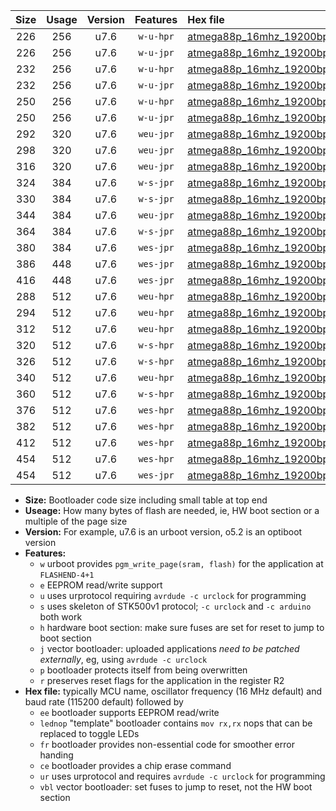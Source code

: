 |Size|Usage|Version|Features|Hex file|
|:-:|:-:|:-:|:-:|:--|
|226|256|u7.6|`w-u-hpr`|[atmega88p_16mhz_19200bps_ur.hex](https://raw.githubusercontent.com/stefanrueger/urboot/main//atmega88p_16mhz_19200bps_ur.hex)|
|226|256|u7.6|`w-u-jpr`|[atmega88p_16mhz_19200bps_ur_vbl.hex](https://raw.githubusercontent.com/stefanrueger/urboot/main//atmega88p_16mhz_19200bps_ur_vbl.hex)|
|232|256|u7.6|`w-u-hpr`|[atmega88p_16mhz_19200bps_lednop_ur.hex](https://raw.githubusercontent.com/stefanrueger/urboot/main//atmega88p_16mhz_19200bps_lednop_ur.hex)|
|232|256|u7.6|`w-u-jpr`|[atmega88p_16mhz_19200bps_lednop_ur_vbl.hex](https://raw.githubusercontent.com/stefanrueger/urboot/main//atmega88p_16mhz_19200bps_lednop_ur_vbl.hex)|
|250|256|u7.6|`w-u-hpr`|[atmega88p_16mhz_19200bps_lednop_fr_ur.hex](https://raw.githubusercontent.com/stefanrueger/urboot/main//atmega88p_16mhz_19200bps_lednop_fr_ur.hex)|
|250|256|u7.6|`w-u-jpr`|[atmega88p_16mhz_19200bps_lednop_fr_ur_vbl.hex](https://raw.githubusercontent.com/stefanrueger/urboot/main//atmega88p_16mhz_19200bps_lednop_fr_ur_vbl.hex)|
|292|320|u7.6|`weu-jpr`|[atmega88p_16mhz_19200bps_ee_ur_vbl.hex](https://raw.githubusercontent.com/stefanrueger/urboot/main//atmega88p_16mhz_19200bps_ee_ur_vbl.hex)|
|298|320|u7.6|`weu-jpr`|[atmega88p_16mhz_19200bps_ee_lednop_ur_vbl.hex](https://raw.githubusercontent.com/stefanrueger/urboot/main//atmega88p_16mhz_19200bps_ee_lednop_ur_vbl.hex)|
|316|320|u7.6|`weu-jpr`|[atmega88p_16mhz_19200bps_ee_lednop_fr_ur_vbl.hex](https://raw.githubusercontent.com/stefanrueger/urboot/main//atmega88p_16mhz_19200bps_ee_lednop_fr_ur_vbl.hex)|
|324|384|u7.6|`w-s-jpr`|[atmega88p_16mhz_19200bps_vbl.hex](https://raw.githubusercontent.com/stefanrueger/urboot/main//atmega88p_16mhz_19200bps_vbl.hex)|
|330|384|u7.6|`w-s-jpr`|[atmega88p_16mhz_19200bps_lednop_vbl.hex](https://raw.githubusercontent.com/stefanrueger/urboot/main//atmega88p_16mhz_19200bps_lednop_vbl.hex)|
|344|384|u7.6|`weu-jpr`|[atmega88p_16mhz_19200bps_ee_lednop_fr_ce_ur_vbl.hex](https://raw.githubusercontent.com/stefanrueger/urboot/main//atmega88p_16mhz_19200bps_ee_lednop_fr_ce_ur_vbl.hex)|
|364|384|u7.6|`w-s-jpr`|[atmega88p_16mhz_19200bps_lednop_fr_vbl.hex](https://raw.githubusercontent.com/stefanrueger/urboot/main//atmega88p_16mhz_19200bps_lednop_fr_vbl.hex)|
|380|384|u7.6|`wes-jpr`|[atmega88p_16mhz_19200bps_ee_vbl.hex](https://raw.githubusercontent.com/stefanrueger/urboot/main//atmega88p_16mhz_19200bps_ee_vbl.hex)|
|386|448|u7.6|`wes-jpr`|[atmega88p_16mhz_19200bps_ee_lednop_vbl.hex](https://raw.githubusercontent.com/stefanrueger/urboot/main//atmega88p_16mhz_19200bps_ee_lednop_vbl.hex)|
|416|448|u7.6|`wes-jpr`|[atmega88p_16mhz_19200bps_ee_lednop_fr_vbl.hex](https://raw.githubusercontent.com/stefanrueger/urboot/main//atmega88p_16mhz_19200bps_ee_lednop_fr_vbl.hex)|
|288|512|u7.6|`weu-hpr`|[atmega88p_16mhz_19200bps_ee_ur.hex](https://raw.githubusercontent.com/stefanrueger/urboot/main//atmega88p_16mhz_19200bps_ee_ur.hex)|
|294|512|u7.6|`weu-hpr`|[atmega88p_16mhz_19200bps_ee_lednop_ur.hex](https://raw.githubusercontent.com/stefanrueger/urboot/main//atmega88p_16mhz_19200bps_ee_lednop_ur.hex)|
|312|512|u7.6|`weu-hpr`|[atmega88p_16mhz_19200bps_ee_lednop_fr_ur.hex](https://raw.githubusercontent.com/stefanrueger/urboot/main//atmega88p_16mhz_19200bps_ee_lednop_fr_ur.hex)|
|320|512|u7.6|`w-s-hpr`|[atmega88p_16mhz_19200bps.hex](https://raw.githubusercontent.com/stefanrueger/urboot/main//atmega88p_16mhz_19200bps.hex)|
|326|512|u7.6|`w-s-hpr`|[atmega88p_16mhz_19200bps_lednop.hex](https://raw.githubusercontent.com/stefanrueger/urboot/main//atmega88p_16mhz_19200bps_lednop.hex)|
|340|512|u7.6|`weu-hpr`|[atmega88p_16mhz_19200bps_ee_lednop_fr_ce_ur.hex](https://raw.githubusercontent.com/stefanrueger/urboot/main//atmega88p_16mhz_19200bps_ee_lednop_fr_ce_ur.hex)|
|360|512|u7.6|`w-s-hpr`|[atmega88p_16mhz_19200bps_lednop_fr.hex](https://raw.githubusercontent.com/stefanrueger/urboot/main//atmega88p_16mhz_19200bps_lednop_fr.hex)|
|376|512|u7.6|`wes-hpr`|[atmega88p_16mhz_19200bps_ee.hex](https://raw.githubusercontent.com/stefanrueger/urboot/main//atmega88p_16mhz_19200bps_ee.hex)|
|382|512|u7.6|`wes-hpr`|[atmega88p_16mhz_19200bps_ee_lednop.hex](https://raw.githubusercontent.com/stefanrueger/urboot/main//atmega88p_16mhz_19200bps_ee_lednop.hex)|
|412|512|u7.6|`wes-hpr`|[atmega88p_16mhz_19200bps_ee_lednop_fr.hex](https://raw.githubusercontent.com/stefanrueger/urboot/main//atmega88p_16mhz_19200bps_ee_lednop_fr.hex)|
|454|512|u7.6|`wes-hpr`|[atmega88p_16mhz_19200bps_ee_lednop_fr_ce.hex](https://raw.githubusercontent.com/stefanrueger/urboot/main//atmega88p_16mhz_19200bps_ee_lednop_fr_ce.hex)|
|454|512|u7.6|`wes-jpr`|[atmega88p_16mhz_19200bps_ee_lednop_fr_ce_vbl.hex](https://raw.githubusercontent.com/stefanrueger/urboot/main//atmega88p_16mhz_19200bps_ee_lednop_fr_ce_vbl.hex)|

- **Size:** Bootloader code size including small table at top end
- **Useage:** How many bytes of flash are needed, ie, HW boot section or a multiple of the page size
- **Version:** For example, u7.6 is an urboot version, o5.2 is an optiboot version
- **Features:**
  + `w` urboot provides `pgm_write_page(sram, flash)` for the application at `FLASHEND-4+1`
  + `e` EEPROM read/write support
  + `u` uses urprotocol requiring `avrdude -c urclock` for programming
  + `s` uses skeleton of STK500v1 protocol; `-c urclock` and `-c arduino` both work
  + `h` hardware boot section: make sure fuses are set for reset to jump to boot section
  + `j` vector bootloader: uploaded applications *need to be patched externally*, eg, using `avrdude -c urclock`
  + `p` bootloader protects itself from being overwritten
  + `r` preserves reset flags for the application in the register R2
- **Hex file:** typically MCU name, oscillator frequency (16 MHz default) and baud rate (115200 default) followed by
  + `ee` bootloader supports EEPROM read/write
  + `lednop` "template" bootloader contains `mov rx,rx` nops that can be replaced to toggle LEDs
  + `fr` bootloader provides non-essential code for smoother error handing
  + `ce` bootloader provides a chip erase command
  + `ur` uses urprotocol and requires `avrdude -c urclock` for programming
  + `vbl` vector bootloader: set fuses to jump to reset, not the HW boot section
